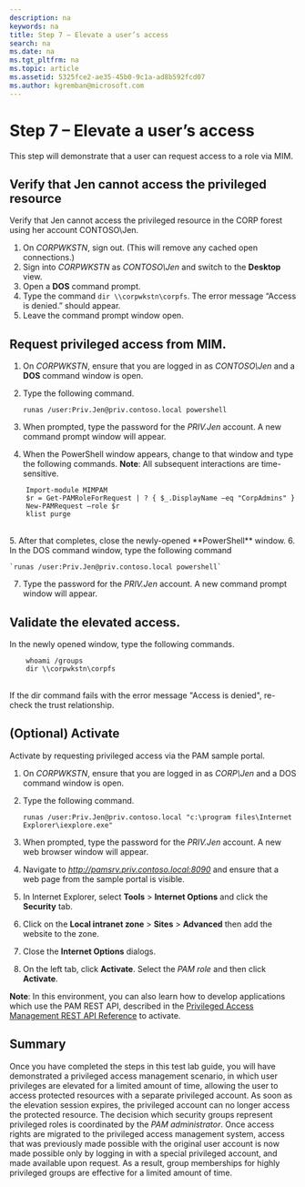 ```yaml
---
description: na
keywords: na
title: Step 7 – Elevate a user’s access
search: na
ms.date: na
ms.tgt_pltfrm: na
ms.topic: article
ms.assetid: 5325fce2-ae35-45b0-9c1a-ad8b592fcd07
ms.author: kgremban@microsoft.com
---
```

# Step 7 – Elevate a user’s access
This step will demonstrate that a user can request access to a role via MIM.

## Verify that Jen cannot access the privileged resource
Verify that Jen cannot access the privileged resource in the CORP forest using her account CONTOSO\Jen.

1. On *CORPWKSTN*, sign out. (This will remove any cached open connections.)
2. Sign into *CORPWKSTN* as *CONTOSO\Jen* and switch to the **Desktop** view.
3. Open a **DOS** command prompt.
4. Type the command `dir \\corpwkstn\corpfs`. The error message “Access is denied.” should appear.
5. Leave the command prompt window open.

## Request privileged access from MIM.
1. On *CORPWKSTN*, ensure that you are logged in as *CONTOSO\Jen* and a **DOS** command window is open.
2. Type the following command.

    `runas /user:Priv.Jen@priv.contoso.local powershell`

3. When prompted, type the password for the *PRIV.Jen* account. A new command prompt window will appear.
4. When the PowerShell window appears, change to that window and type the following commands. **Note**: All subsequent interactions are time-sensitive.

```
    Import-module MIMPAM
    $r = Get-PAMRoleForRequest | ? { $_.DisplayName –eq "CorpAdmins" }
    New-PAMRequest –role $r
    klist purge
```
<br/>
5. After that completes, close the newly-opened **PowerShell** window.
6. In the DOS command window, type the following command

    `runas /user:Priv.Jen@priv.contoso.local powershell`

7. Type the password for the *PRIV.Jen* account. A new command prompt window will appear.

## Validate the elevated access.
In the newly opened window, type the following commands.

```
    whoami /groups
    dir \\corpwkstn\corpfs
```
<br/>
If the dir command fails with the error message "Access is denied", re-check the trust relationship.

## (Optional) Activate
Activate by requesting privileged access via the PAM sample portal.

1. On *CORPWKSTN*, ensure that you are logged in as *CORP\Jen* and a DOS command window is open.
2. Type the following command.

    `runas /user:Priv.Jen@priv.contoso.local "c:\program files\Internet Explorer\iexplore.exe"`

3. When prompted, type the password for the *PRIV.Jen* account. A new web browser window will appear.
4. Navigate to *http://pamsrv.priv.contoso.local:8090* and ensure that a web page from the sample portal is visible.
5. In Internet Explorer, select **Tools** \> **Internet Options** and click the **Security** tab.
6. Click on the **Local intranet zone** \> **Sites** \> **Advanced** then add the website to the zone.
7. Close the **Internet Options** dialogs.
8. On the left tab, click **Activate**. Select the *PAM role* and then click **Activate**.

**Note**: In this environment, you can also learn how to develop applications which use the PAM REST API, described in the [Privileged Access Management REST API Reference](https://msdn.microsoft.com/en-us/library/mt228271.aspx) to activate.

## Summary
Once you have completed the steps in this test lab guide, you will have demonstrated a privileged access management scenario, in which user privileges are elevated for a limited amount of time, allowing the user to access protected resources with a separate privileged account. As soon as the elevation session expires, the privileged account can no longer access the protected resource. The decision which security groups represent privileged roles is coordinated by the *PAM administrator*. Once access rights are migrated to the privileged access management system, access that was previously made possible with the original user account is now made possible only by logging in with a special privileged account, and made available upon request. As a result, group memberships for highly privileged groups are effective for a limited amount of time.
